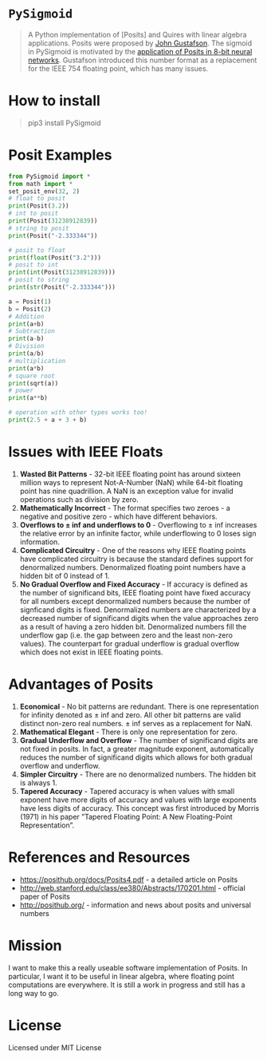 # `PySigmoid`

> A Python implementation of [Posits] and Quires with linear algebra applications. Posits were
proposed by [John Gustafson]. The sigmoid in PySigmoid is motivated by the [application of Posits in 8-bit neural networks]. Gustafson introduced this number format as a replacement for the IEEE 754 floating point, which has many issues.

# How to install
> pip3 install PySigmoid

# Posit Examples
```python
from PySigmoid import *
from math import *
set_posit_env(32, 2)
# float to posit
print(Posit(3.2))
# int to posit
print(Posit(31238912839))
# string to posit
print(Posit("-2.333344"))

# posit to float
print(float(Posit("3.2")))
# posit to int
print(int(Posit(31238912839)))
# posit to string
print(str(Posit("-2.333344")))

a = Posit(1)
b = Posit(2)
# Addition
print(a+b)
# Subtraction
print(a-b)
# Division
print(a/b)
# multiplication
print(a*b)
# square root
print(sqrt(a))
# power
print(a**b)

# operation with other types works too!
print(2.5 + a + 3 + b)
```

# Issues with IEEE Floats
1. **Wasted Bit Patterns** - 32-bit IEEE floating point has around sixteen million ways to represent Not-A-Number
(NaN) while 64-bit floating point has nine quadrillion. A NaN is an exception value for invalid operations such as division by zero.
2. **Mathematically Incorrect** - The format specifies two zeroes - a negative and positive zero - which have different behaviors.
3. **Overflows to ± inf and underflows to 0** - Overflowing to ± inf increases the relative error by an infinite factor, while underflowing to 0 loses sign information.
4. **Complicated Circuitry** - One of the reasons why IEEE floating points have complicated circuitry is because
the standard defines support for denormalized numbers. Denormalized floating point numbers have a hidden bit of 0 instead of 1.
5. **No Gradual Overflow and Fixed Accuracy** - If accuracy is defined as the number of significand bits, IEEE
floating point have fixed accuracy for all numbers except denormalized numbers because the number of signficand
digits is fixed. Denormalized numbers are characterized by a decreased number of significand digits when the value approaches zero as a result of having a zero hidden bit. Denormalized numbers fill the underflow gap (i.e.
the gap between zero and the least non-zero values). The counterpart for gradual underflow is gradual overflow
which does not exist in IEEE floating points.

# Advantages of Posits
1. **Economical** - No bit patterns are redundant. There is one representation for infinity denoted as ± inf and zero.
All other bit patterns are valid distinct non-zero real numbers. ± inf serves as a replacement for NaN.
2. **Mathematical Elegant** - There is only one representation for zero.
3. **Gradual Underflow and Overflow** - The number of significand digits are not fixed in posits. In fact, a greater magnitude exponent, automatically reduces the number of significand digits which allows for both gradual overflow and underflow.
4. **Simpler Circuitry** - There are no denormalized numbers. The hidden bit is always 1.
5. **Tapered Accuracy** - Tapered accuracy is when values with small exponent have more digits of accuracy and values with large exponents have less digits of accuracy. This concept was first introduced by Morris (1971) in his paper ”Tapered Floating Point: A New Floating-Point Representation”.

[John Gustafson]: https://en.wikipedia.org/wiki/John_Gustafson_(scientist)
[application of Posits in 8-bit neural networks]: https://github.com/interplanetary-robot/SigmoidNumbers

# References and Resources

- https://posithub.org/docs/Posits4.pdf - a detailed article on Posits
- http://web.stanford.edu/class/ee380/Abstracts/170201.html - official paper of Posits
- http://posithub.org/ - information and news about posits and universal numbers

# Mission
I want to make this a really useable software implementation of Posits. In particular, I want it to be useful in linear algebra, where floating point computations are everywhere. It is still a work in progress and still has a long way to go.

# License

Licensed under MIT License
